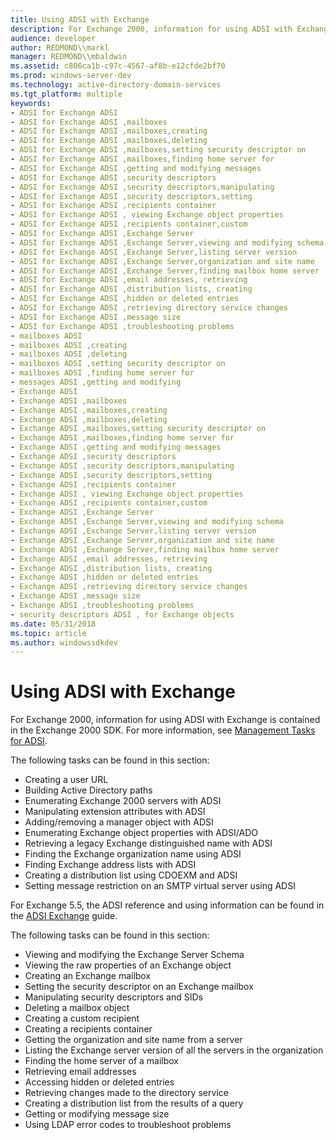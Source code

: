 ```yaml
---
title: Using ADSI with Exchange
description: For Exchange 2000, information for using ADSI with Exchange is contained in the Exchange 2000 SDK. For more information, see Management Tasks for ADSI.
audience: developer
author: REDMOND\\markl
manager: REDMOND\\mbaldwin
ms.assetid: c806ca1b-c97c-4567-af8b-e12cfde2bf70
ms.prod: windows-server-dev
ms.technology: active-directory-domain-services
ms.tgt_platform: multiple
keywords:
- ADSI for Exchange ADSI
- ADSI for Exchange ADSI ,mailboxes
- ADSI for Exchange ADSI ,mailboxes,creating
- ADSI for Exchange ADSI ,mailboxes,deleting
- ADSI for Exchange ADSI ,mailboxes,setting security descriptor on
- ADSI for Exchange ADSI ,mailboxes,finding home server for
- ADSI for Exchange ADSI ,getting and modifying messages
- ADSI for Exchange ADSI ,security descriptors
- ADSI for Exchange ADSI ,security descriptors,manipulating
- ADSI for Exchange ADSI ,security descriptors,setting
- ADSI for Exchange ADSI ,recipients container
- ADSI for Exchange ADSI , viewing Exchange object properties
- ADSI for Exchange ADSI ,recipients container,custom
- ADSI for Exchange ADSI ,Exchange Server
- ADSI for Exchange ADSI ,Exchange Server,viewing and modifying schema
- ADSI for Exchange ADSI ,Exchange Server,listing server version
- ADSI for Exchange ADSI ,Exchange Server,organization and site name
- ADSI for Exchange ADSI ,Exchange Server,finding mailbox home server
- ADSI for Exchange ADSI ,email addresses, retrieving
- ADSI for Exchange ADSI ,distribution lists, creating
- ADSI for Exchange ADSI ,hidden or deleted entries
- ADSI for Exchange ADSI ,retrieving directory service changes
- ADSI for Exchange ADSI ,message size
- ADSI for Exchange ADSI ,troubleshooting problems
- mailboxes ADSI
- mailboxes ADSI ,creating
- mailboxes ADSI ,deleting
- mailboxes ADSI ,setting security descriptor on
- mailboxes ADSI ,finding home server for
- messages ADSI ,getting and modifying
- Exchange ADSI
- Exchange ADSI ,mailboxes
- Exchange ADSI ,mailboxes,creating
- Exchange ADSI ,mailboxes,deleting
- Exchange ADSI ,mailboxes,setting security descriptor on
- Exchange ADSI ,mailboxes,finding home server for
- Exchange ADSI ,getting and modifying messages
- Exchange ADSI ,security descriptors
- Exchange ADSI ,security descriptors,manipulating
- Exchange ADSI ,security descriptors,setting
- Exchange ADSI ,recipients container
- Exchange ADSI , viewing Exchange object properties
- Exchange ADSI ,recipients container,custom
- Exchange ADSI ,Exchange Server
- Exchange ADSI ,Exchange Server,viewing and modifying schema
- Exchange ADSI ,Exchange Server,listing server version
- Exchange ADSI ,Exchange Server,organization and site name
- Exchange ADSI ,Exchange Server,finding mailbox home server
- Exchange ADSI ,email addresses, retrieving
- Exchange ADSI ,distribution lists, creating
- Exchange ADSI ,hidden or deleted entries
- Exchange ADSI ,retrieving directory service changes
- Exchange ADSI ,message size
- Exchange ADSI ,troubleshooting problems
- security descriptors ADSI , for Exchange objects
ms.date: 05/31/2018
ms.topic: article
ms.author: windowssdkdev
---
```


# Using ADSI with Exchange

For Exchange 2000, information for using ADSI with Exchange is contained in the Exchange 2000 SDK. For more information, see [Management Tasks for ADSI](http://go.microsoft.com/fwlink/p/?linkid=83941).

The following tasks can be found in this section:

-   Creating a user URL
-   Building Active Directory paths
-   Enumerating Exchange 2000 servers with ADSI
-   Manipulating extension attributes with ADSI
-   Adding/removing a manager object with ADSI
-   Enumerating Exchange object properties with ADSI/ADO
-   Retrieving a legacy Exchange distinguished name with ADSI
-   Finding the Exchange organization name using ADSI
-   Finding Exchange address lists with ADSI
-   Creating a distribution list using CDOEXM and ADSI
-   Setting message restriction on an SMTP virtual server using ADSI

For Exchange 5.5, the ADSI reference and using information can be found in the [ADSI Exchange](http://go.microsoft.com/fwlink/p/?linkid=83884) guide.

The following tasks can be found in this section:

-   Viewing and modifying the Exchange Server Schema
-   Viewing the raw properties of an Exchange object
-   Creating an Exchange mailbox
-   Setting the security descriptor on an Exchange mailbox
-   Manipulating security descriptors and SIDs
-   Deleting a mailbox object
-   Creating a custom recipient
-   Creating a recipients container
-   Getting the organization and site name from a server
-   Listing the Exchange server version of all the servers in the organization
-   Finding the home server of a mailbox
-   Retrieving email addresses
-   Accessing hidden or deleted entries
-   Retrieving changes made to the directory service
-   Creating a distribution list from the results of a query
-   Getting or modifying message size
-   Using LDAP error codes to troubleshoot problems

 

 





